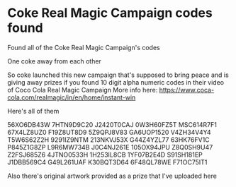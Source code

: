 # Coke Real Magic Campaign codes found
Found all of the Coke Real Magic Campaign's codes


One coke away from each other

So coke launched this new campaign that's supposed to bring peace and is giving away prizes if you found 10 digit alpha numeric codes in their video of Coco Cola Real Magic Campaign
More info here: https://www.coca-cola.com/realmagic/in/en/home/instant-win


Here's all of them

56XO6DB43W
7HTN9D9C20
J2420T0CAJ
0W3H60FZ5T
MSC614R7F1
67X4LZ8UZ0
F19Z8UT8D9
5Z9QPJ8V83
GA6UOP1520
V4ZH34V4Y4
T5W6S62Z2H
9291IZ9NTM
213NKVJ53X
G44Z4YZL77
63HK76FV1C
P845Z1G8ZP
L9R6MW734B
J0C4NJ261E
105OX94JPU
Z8Q0SH9U47
Z2FSJ685Z6
4JTNO0533H
1H253IL8CB
1YF07B2E4D
S91SH181EP
J1DBB569C4
G49L261UAF
K30BQT3D64
6F48QL78WE
F71OC75IT1

Also there's original artwork provided as a prize that I've uploaded here
